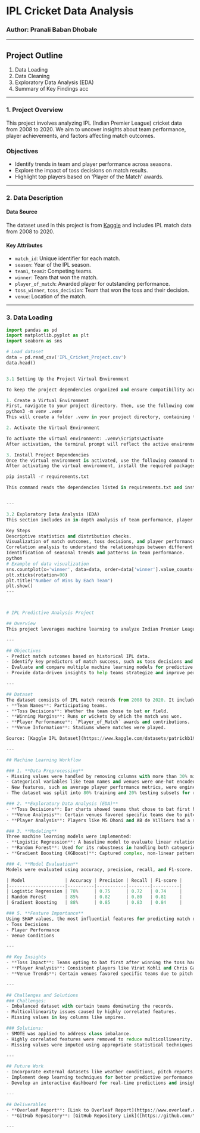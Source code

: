 # IPL Cricket Data Analysis

### Author: Pranali Baban Dhobale

---

## Project Outline
1. Data Loading
2. Data Cleaning
3. Exploratory Data Analysis (EDA)
4. Summary of Key Findings
acc
---

### 1. Project Overview

This project involves analyzing IPL (Indian Premier League) cricket data from 2008 to 2020. We aim to uncover insights about team performance, player achievements, and factors affecting match outcomes.

### Objectives
- Identify trends in team and player performance across seasons.
- Explore the impact of toss decisions on match results.
- Highlight top players based on 'Player of the Match' awards.

---

### 2. Data Description

#### Data Source
The dataset used in this project is from [Kaggle](https://www.kaggle.com/datasets/patrickb1912/ipl-complete-dataset-20082020) and includes IPL match data from 2008 to 2020.

#### Key Attributes
- `match_id`: Unique identifier for each match.
- `season`: Year of the IPL season.
- `team1`, `team2`: Competing teams.
- `winner`: Team that won the match.
- `player_of_match`: Awarded player for outstanding performance.
- `toss_winner`, `toss_decision`: Team that won the toss and their decision.
- `venue`: Location of the match.

---
### 3. Data Loading

```python
import pandas as pd
import matplotlib.pyplot as plt
import seaborn as sns

# Load dataset
data = pd.read_csv('IPL_Cricket_Project.csv')
data.head()


3.1 Setting Up the Project Virtual Environment

To keep the project dependencies organized and ensure compatibility across environments, it’s recommended to set up a Python virtual environment. Below are the steps to create, activate, and manage the virtual environment for this project.

1. Create a Virtual Environment
First, navigate to your project directory. Then, use the following command to create a virtual environment named .venv 
python3 -m venv .venv
This will create a folder .venv in your project directory, containing the isolated Python environment.

2. Activate the Virtual Environment

To activate the virtual environment: .venv\Scripts\activate
After activation, the terminal prompt will reflect the active environment by displaying the name of the virtual environment.

3. Install Project Dependencies
Once the virtual environment is activated, use the following command to install the required dependencies. Ensure that the requirements.txt file is available in the project directory and contains all necessary packages.
After activating the virtual environment, install the required packages by running:

pip install -r requirements.txt

This command reads the dependencies listed in requirements.txt and installs them into the isolated environment, ensuring consistent package versions.


---

3.2 Exploratory Data Analysis (EDA)
This section includes an in-depth analysis of team performance, player statistics, and match outcomes.

Key Steps
Descriptive statistics and distribution checks.
Visualization of match outcomes, toss decisions, and player performances.
Correlation analysis to understand the relationships between different factors.
Identification of seasonal trends and patterns in team performance.
python
# Example of data visualization
sns.countplot(x='winner', data=data, order=data['winner'].value_counts().index)
plt.xticks(rotation=90)
plt.title("Number of Wins by Each Team")
plt.show()
---



# IPL Predictive Analysis Project

## Overview
This project leverages machine learning to analyze Indian Premier League (IPL) cricket data and predict match outcomes. The analysis uncovers trends and key factors influencing match results, such as toss decisions, player performance, and venue conditions. Using advanced machine learning models like Gradient Boosting, this project delivers actionable insights and predictions.

---

## Objectives
- Predict match outcomes based on historical IPL data.
- Identify key predictors of match success, such as toss decisions and player performance.
- Evaluate and compare multiple machine learning models for predictive accuracy.
- Provide data-driven insights to help teams strategize and improve performance.

---

## Dataset
The dataset consists of IPL match records from 2008 to 2020. It includes the following key features:
- **Team Names**: Participating teams.
- **Toss Decisions**: Whether the team chose to bat or field.
- **Winning Margins**: Runs or wickets by which the match was won.
- **Player Performance**: `Player_of_Match` awards and contributions.
- **Venue Information**: Stadiums where matches were played.

Source: [Kaggle IPL Dataset](https://www.kaggle.com/datasets/patrickb1912/ipl-complete-dataset-20082020)

---

## Machine Learning Workflow

### 1. **Data Preprocessing**
- Missing values were handled by removing columns with more than 30% missing values and imputing others with mean or mode.
- Categorical variables like team names and venues were one-hot encoded for model compatibility.
- New features, such as average player performance metrics, were engineered to enhance model accuracy.
- The dataset was split into 80% training and 20% testing subsets for reliable evaluation.

### 2. **Exploratory Data Analysis (EDA)**
- **Toss Decisions**: Bar charts showed teams that chose to bat first had a 55% success rate.
- **Venue Analysis**: Certain venues favored specific teams due to pitch conditions.
- **Player Analysis**: Players like MS Dhoni and AB de Villiers had a significant impact on match outcomes.

### 3. **Modeling**
Three machine learning models were implemented:
- **Logistic Regression**: A baseline model to evaluate linear relationships.
- **Random Forest**: Used for its robustness in handling both categorical and numerical data.
- **Gradient Boosting (XGBoost)**: Captured complex, non-linear patterns, delivering the highest accuracy.

### 4. **Model Evaluation**
Models were evaluated using accuracy, precision, recall, and F1-score. The results are as follows:

| Model               | Accuracy | Precision | Recall | F1-score |
|---------------------|----------|-----------|--------|----------|
| Logistic Regression | 78%      | 0.75      | 0.72   | 0.74     |
| Random Forest       | 85%      | 0.82      | 0.80   | 0.81     |
| Gradient Boosting   | 88%      | 0.85      | 0.83   | 0.84     |

### 5. **Feature Importance**
Using SHAP values, the most influential features for predicting match outcomes were identified:
- Toss Decisions
- Player Performance
- Venue Conditions

---

## Key Insights
- **Toss Impact**: Teams opting to bat first after winning the toss had a higher success rate.
- **Player Analysis**: Consistent players like Virat Kohli and Chris Gayle played a crucial role in determining match outcomes.
- **Venue Trends**: Certain venues favored specific teams due to pitch conditions.

---

## Challenges and Solutions
### Challenges:
- Imbalanced dataset with certain teams dominating the records.
- Multicollinearity issues caused by highly correlated features.
- Missing values in key columns like umpires.

### Solutions:
- SMOTE was applied to address class imbalance.
- Highly correlated features were removed to reduce multicollinearity.
- Missing values were imputed using appropriate statistical techniques.

---

## Future Work
- Incorporate external datasets like weather conditions, pitch reports, and player fitness levels.
- Implement deep learning techniques for better predictive performance.
- Develop an interactive dashboard for real-time predictions and insights.

---

## Deliverables
- **Overleaf Report**: [Link to Overleaf Report](https://www.overleaf.com/read/nmmbscxgyyzy#79eb9d)
- **GitHub Repository**: [GitHub Repository Link]([https://github.com/YourRepo/ProjectName](https://github.com/TechPranali/Capstone-Project/tree/main))

---




